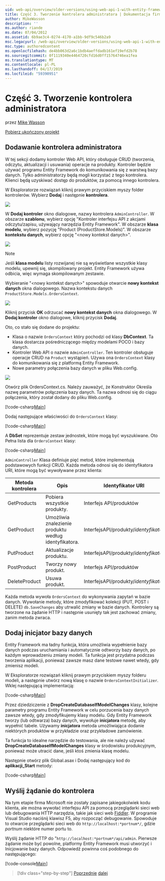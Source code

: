 ```yaml
---
uid: web-api/overview/older-versions/using-web-api-1-with-entity-framework-5/using-web-api-with-entity-framework-part-3
title: Część 3. Tworzenie kontrolera administratora | Dokumentacja firmy Microsoft
author: MikeWasson
description: ''
ms.author: riande
ms.date: 07/04/2012
ms.assetid: 6b9ae3c4-0274-4170-a1bb-9df9c546b2a9
msc.legacyurl: /web-api/overview/older-versions/using-web-api-1-with-entity-framework-5/using-web-api-with-entity-framework-part-3
msc.type: authoredcontent
ms.openlocfilehash: de4bb063d2a6c1bdb4aeffdadb161ef19efd2b78
ms.sourcegitcommit: 0f1119340e4464720cfd16d0ff15764746ea1fea
ms.translationtype: MT
ms.contentlocale: pl-PL
ms.lasthandoff: 04/17/2019
ms.locfileid: "59390951"
---
```

# <a name="part-3-creating-an-admin-controller"></a>Część 3. Tworzenie kontrolera administratora

przez [Mike Wasson](https://github.com/MikeWasson)

[Pobierz ukończony projekt](http://code.msdn.microsoft.com/ASP-NET-Web-API-with-afa30545)

## <a name="add-an-admin-controller"></a>Dodawanie kontrolera administratora

W tej sekcji dodamy kontroler Web API, który obsługuje CRUD (tworzenia, odczytu, aktualizacji i usuwania) operacje na produkty. Kontroler będzie używać programu Entity Framework do komunikowania się z warstwą bazy danych. Tylko administratorzy będą mogli korzystać z tego kontrolera. Klienci będą uzyskiwać dostęp do produktów, za pomocą innego kontrolera.

W Eksploratorze rozwiązań kliknij prawym przyciskiem myszy folder kontrolerów. Wybierz **Dodaj** i następnie **kontrolera**.

![](using-web-api-with-entity-framework-part-3/_static/image1.png)

W **Dodaj kontroler** okno dialogowe, nazwy kontrolera `AdminController`. W obszarze **szablonu**, wybierz opcję &quot;Kontroler interfejsu API z akcjami odczytu/zapisu, używający narzędzia Entity Framework&quot;. W obszarze **klasa modelu**, wybierz pozycję "Product (ProductStore.Models)". W obszarze **kontekstu danych**, wybierz opcję "&lt;nowy kontekst danych&gt;".

![](using-web-api-with-entity-framework-part-3/_static/image2.png)

> [!NOTE]
> Jeśli **klasa modelu** listy rozwijanej nie są wyświetlane wszystkie klasy modelu, upewnij się, skompilowany projekt. Entity Framework używa odbicia, więc wymaga skompilowanym zestawie.


Wybieranie "&lt;nowy kontekst danych&gt;" spowoduje otwarcie **nowy kontekst danych** okna dialogowego. Nazwa kontekstu danych `ProductStore.Models.OrdersContext`.

![](using-web-api-with-entity-framework-part-3/_static/image3.png)

Kliknij przycisk **OK** odrzucać **nowy kontekst danych** okna dialogowego. W **Dodaj kontroler** okno dialogowe, kliknij przycisk **Dodaj**.

Oto, co stało się dodane do projektu:

- Klasa o nazwie `OrdersContext` który pochodzi od klasy **DbContext**. Ta klasa dostarcza pośredniczącego między modelami POCO i bazy danych.
- Kontroler Web API o nazwie `AdminController`. Ten kontroler obsługuje operacje CRUD na `Product` wystąpień. Używa ona `OrdersContext` klasy do komunikowania się z platformą Entity Framework.
- Nowe parametry połączenia bazy danych w pliku Web.config.

![](using-web-api-with-entity-framework-part-3/_static/image4.png)

Otwórz plik OrdersContext.cs. Należy zauważyć, że Konstruktor Określa nazwę parametrów połączenia bazy danych. Ta nazwa odnosi się do ciągu połączenia, który został dodany do pliku Web.config.

[!code-csharp[Main](using-web-api-with-entity-framework-part-3/samples/sample1.cs)]

Dodaj następujące właściwości do `OrdersContext` klasy:

[!code-csharp[Main](using-web-api-with-entity-framework-part-3/samples/sample2.cs)]

A **DbSet** reprezentuje zestaw jednostek, które mogą być wyszukiwane. Oto Pełna lista dla `OrdersContext` klasy:

[!code-csharp[Main](using-web-api-with-entity-framework-part-3/samples/sample3.cs)]

`AdminController` Klasa definiuje pięć metod, które implementują podstawowych funkcji CRUD. Każda metoda odnosi się do identyfikatora URI, które mogą być wywoływane przez klienta:

| Metoda kontrolera | Opis | Identyfikator URI | Metoda HTTP |
| --- | --- | --- | --- |
| GetProducts | Pobiera wszystkie produkty. | Interfejs API/produktów | GET |
| GetProduct | Umożliwia znalezienie produktu według identyfikatora. | InterfejsAPI/produkty/*identyfikator* | GET |
| PutProduct | Aktualizacje produktu. | InterfejsAPI/produkty/*identyfikator* | PUT |
| PostProduct | Tworzy nowy produkt. | Interfejs API/produktów | POST |
| DeleteProduct | Usuwa produkt. | InterfejsAPI/produkty/*identyfikator* | DELETE |

Każda metoda wywoła `OrdersContext` do wykonywania zapytań w bazie danych. Wywołanie metody, które zmodyfikować kolekcji (PUT, POST i DELETE) `db.SaveChanges` aby utrwalić zmiany w bazie danych. Kontrolery są tworzone na żądanie HTTP i następnie usunięty tak jest zachować zmiany, zanim metoda zwraca.

## <a name="add-a-database-initializer"></a>Dodaj inicjator bazy danych

Entity Framework ma ładny funkcja, która umożliwia wypełnienie bazy danych podczas uruchamiania i automatycznie odtworzy bazy danych, po każdym wprowadzeniu zmiany modeli. Ta funkcja jest przydatna podczas tworzenia aplikacji, ponieważ zawsze masz dane testowe nawet wtedy, gdy zmienisz modeli.

W Eksploratorze rozwiązań kliknij prawym przyciskiem myszy folderu modeli, a następnie utwórz nową klasę o nazwie `OrdersContextInitializer`. Wklej następującą implementacją:

[!code-csharp[Main](using-web-api-with-entity-framework-part-3/samples/sample4.cs)]

Przez dziedziczenie z **DropCreateDatabaseIfModelChanges** klasy, kolejne parametry programu Entity Framework w celu porzucenia bazy danych zawsze wtedy, gdy zmodyfikujemy klasy modelu. Gdy Entity Framework tworzy (lub odtwarza) bazy danych, wywołuje **inicjatora** metodę, aby wypełnić tabele. Używamy **inicjatora** metoda umożliwiająca dodanie niektórych produktów w przykładzie oraz przykładowe zamówienie.

Ta funkcja to idealne narzędzie do testowania, ale nie należy używać **DropCreateDatabaseIfModelChanges** klasy w środowisku produkcyjnym, ponieważ może utracić dane, jeśli ktoś zmienia klasę modelu.

Następnie otwórz plik Global.asax i Dodaj następujący kod do **aplikacji\_Start** metody:

[!code-csharp[Main](using-web-api-with-entity-framework-part-3/samples/sample5.cs)]

## <a name="send-a-request-to-the-controller"></a>Wyślij żądanie do kontrolera

Na tym etapie firma Microsoft nie zostały zapisane jakiegokolwiek kodu klienta, ale można wywołać interfejsu API za pomocą przeglądarki sieci web lub debugowania HTTP narzędzia, takie jak sieci web [Fiddler](http://www.fiddler2.com/fiddler2/). W programie Visual Studio naciśnij klawisz F5, aby rozpocząć debugowanie. Spowoduje to otwarcie przeglądarki sieci web do `http://localhost:*portnum*/`, gdzie *portnum* niektóre numer portu to.

Wyślij żądanie HTTP do "`http://localhost:*portnum*/api/admin`. Pierwsze żądanie może być powolne, platformy Entity Framework musi utworzyć i Inicjowanie bazy danych. Odpowiedź powinna coś podobnego do następującego:

[!code-console[Main](using-web-api-with-entity-framework-part-3/samples/sample6.cmd)]

> [!div class="step-by-step"]
> [Poprzednie](using-web-api-with-entity-framework-part-2.md)
> [dalej](using-web-api-with-entity-framework-part-4.md)
